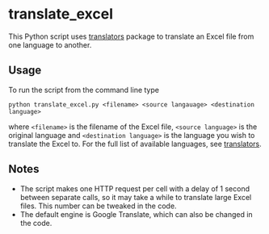 # translate_excel
This Python script uses [translators](https://pypi.org/project/translators/) package to translate an Excel file from one language to another.

## Usage
To run the script from the command line type

`python translate_excel.py <filename> <source langauage> <destination language>`

where `<filename>` is the filename of the Excel file, `<source language>` is the original language and `<destination language>` is the language you wish to translate the Excel to. For the full list of available languages, see [translators](https://pypi.org/project/translators/).

## Notes
- The script makes one HTTP request per cell with a delay of 1 second between separate calls, so it may take a while to translate large Excel files. This number can be tweaked in the code.
- The default engine is Google Translate, which can also be changed in the code.


